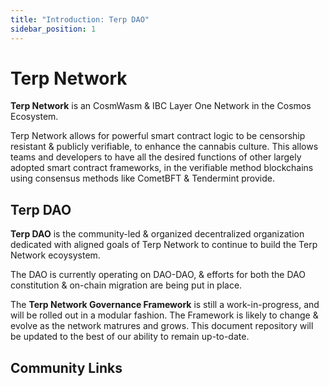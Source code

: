 ```yaml
---
title: "Introduction: Terp DAO"
sidebar_position: 1
---
```

# Terp Network 
 **Terp Network** is an CosmWasm & IBC Layer One Network in the Cosmos Ecosystem.

 Terp Network allows for powerful smart contract logic to be censorship resistant & publicly verifiable, to enhance the cannabis culture.  This allows teams and developers
 to have all the desired functions of other largely adopted smart contract frameworks, in the verifiable method blockchains using consensus methods like CometBFT & Tendermint provide.

 ## Terp DAO


 **Terp DAO** is the community-led & organized decentralized organization dedicated with aligned goals of Terp Network to continue to build the Terp Network ecoysystem. 

 The DAO is currently operating on DAO-DAO, & efforts for both the DAO constitution & on-chain migration are being put in place.

 The **Terp Network Governance Framework** is still a work-in-progress, and will be rolled out in a modular fashion. The Framework is likely to change & evolve as the network matrures and grows. This document repository will be updated to the best of our ability to remain up-to-date.

 ## Community Links 

